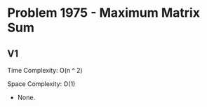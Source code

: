 # Problem 1975 - Maximum Matrix Sum

## V1

Time Complexity: O(n ^ 2)

Space Complexity: O(1)

- None.

